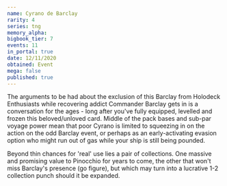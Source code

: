 ```yaml
---
name: Cyrano de Barclay
rarity: 4
series: tng
memory_alpha:
bigbook_tier: 7
events: 11
in_portal: true
date: 12/11/2020
obtained: Event
mega: false
published: true
---
```


The arguments to be had about the exclusion of this Barclay from Holodeck Enthusiasts while recovering addict Commander Barclay gets in is a conversation for the ages - long after you've fully equipped, levelled and frozen this beloved/unloved card. Middle of the pack bases and sub-par voyage power mean that poor Cyrano is limited to squeezing in on the action on the odd Barclay event, or perhaps as an early-activating evasion option who might run out of gas while your ship is still being pounded.

Beyond thin chances for 'real' use lies a pair of collections. One massive and promising value to Pinocchio for years to come, the other that won't miss Barclay's presence (go figure), but which may turn into a lucrative 1-2 collection punch should it be expanded.
